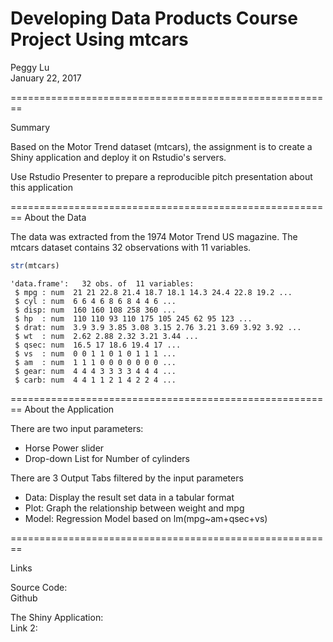 Developing Data Products Course Project Using mtcars 
========================================================

Peggy Lu  
January 22, 2017

========================================================

Summary

Based on the Motor Trend dataset (mtcars), the assignment is to create a Shiny application and deploy it on Rstudio's servers.


Use Rstudio Presenter to prepare a reproducible pitch presentation about this application

========================================================
About the Data

The data was extracted from the 1974 Motor Trend US magazine.  The mtcars dataset contains 32 observations with 11 variables. 


```r
str(mtcars)
```

```
'data.frame':	32 obs. of  11 variables:
 $ mpg : num  21 21 22.8 21.4 18.7 18.1 14.3 24.4 22.8 19.2 ...
 $ cyl : num  6 6 4 6 8 6 8 4 4 6 ...
 $ disp: num  160 160 108 258 360 ...
 $ hp  : num  110 110 93 110 175 105 245 62 95 123 ...
 $ drat: num  3.9 3.9 3.85 3.08 3.15 2.76 3.21 3.69 3.92 3.92 ...
 $ wt  : num  2.62 2.88 2.32 3.21 3.44 ...
 $ qsec: num  16.5 17 18.6 19.4 17 ...
 $ vs  : num  0 0 1 1 0 1 0 1 1 1 ...
 $ am  : num  1 1 1 0 0 0 0 0 0 0 ...
 $ gear: num  4 4 4 3 3 3 3 4 4 4 ...
 $ carb: num  4 4 1 1 2 1 4 2 2 4 ...
```
  
========================================================
About the Application 

There are two input parameters:
- Horse Power slider 
- Drop-down List for Number of cylinders

There are 3 Output Tabs filtered by the input parameters
- Data: Display the result set data in a tabular format
- Plot:  Graph the relationship between weight and mpg 
- Model:  Regression Model based on lm(mpg~am+qsec+vs)



========================================================

Links

Source Code:  
Github  

The Shiny Application:    
Link 2:  


